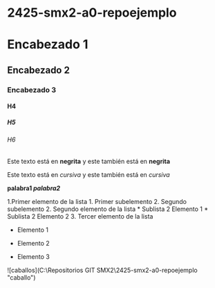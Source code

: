 # 2425-smx2-a0-repoejemplo

# Encabezado 1
## Encabezado 2
### Encabezado 3
#### H4
##### H5
###### H6

Este texto está en **negrita** y este también está en  __negrita__

Este texto está en *cursiva* y este también está en  _cursiva_

**palabra1 _palabra2_**

1.Primer elemento de la lista
	1. Primer subelemento
	2. Segundo subelemento
2. Segundo elemento de la lista
	* Sublista 2 Elemento 1
	* Sublista 2 Elemento 2
3. Tercer elemento de la lista

* Elemento 1
- Elemento 2
+ Elemento 3

![caballos](C:\Repositorios GIT SMX2\2425-smx2-a0-repoejemplo "caballo")
